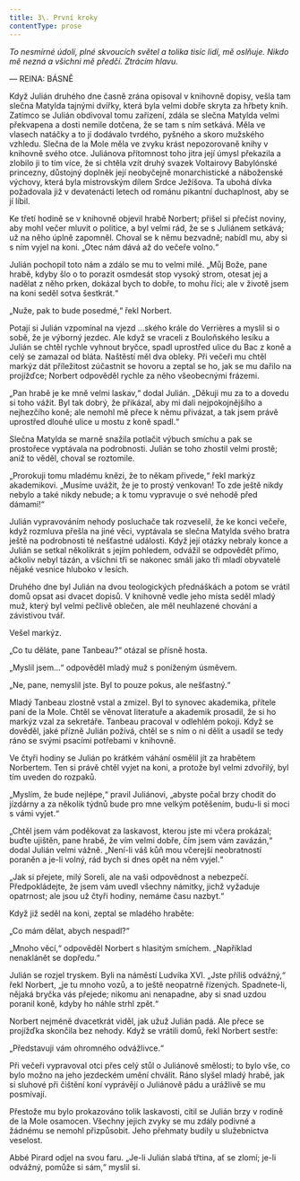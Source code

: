 ```yaml
---
title: 3\. První kroky
contentType: prose
---
```


<section>

_To nesmírné údolí, plné skvoucích světel a tolika tisíc lidí, mě oslňuje. Nikdo mě nezná a všichni mě předčí. Ztrácím hlavu._

— REINA: BÁSNĚ

Když Julián druhého dne časně zrána opisoval v knihovně dopisy, vešla tam slečna Matylda tajnými dvířky, která byla velmi dobře skryta za hřbety knih. Zatímco se Julián obdivoval tomu zařízení, zdála se slečna Matylda velmi překvapena a dosti nemile dotčena, že se tam s ním setkává. Měla ve vlasech natáčky a to jí dodávalo tvrdého, pyšného a skoro mužského vzhledu. Slečna de la Mole měla ve zvyku krást nepozorovaně knihy v knihovně svého otce. Juliánova přítomnost toho jitra její úmysl překazila a zlobilo ji to tím více, že si chtěla vzít druhý svazek Voltairovy Babylónské princezny, důstojný doplněk její neobyčejně monarchistické a náboženské výchovy, která byla mistrovským dílem Srdce Ježíšova. Ta ubohá dívka požadovala již v devatenácti letech od románu pikantní duchaplnost, aby se jí líbil.

Ke třetí hodině se v knihovně objevil hrabě Norbert; přišel si přečíst noviny, aby mohl večer mluvit o politice, a byl velmi rád, že se s Juliánem setkává; už na něho úplně zapomněl. Choval se k němu bezvadně; nabídl mu, aby si s ním vyjel na koni. „Otec nám dává až do večeře volno.“

Julián pochopil toto nám a zdálo se mu to velmi milé. „Můj Bože, pane hrabě, kdyby šlo o to porazit osmdesát stop vysoký strom, otesat jej a nadělat z něho prken, dokázal bych to dobře, to mohu říci; ale v životě jsem na koni seděl sotva šestkrát.“

„Nuže, pak to bude posedmé,“ řekl Norbert.

Potají si Julián vzpomínal na vjezd …ského krále do Verrières a myslil si o sobě, že je výborný jezdec. Ale když se vraceli z Bouloňského lesíku a Julián se chtěl rychle vyhnout bryčce, spadl uprostřed ulice du Bac z koně a celý se zamazal od bláta. Naštěstí měl dva obleky. Při večeři mu chtěl markýz dát příležitost zúčastnit se hovoru a zeptal se ho, jak se mu dařilo na projížďce; Norbert odpověděl rychle za něho všeobecnými frázemi.

„Pan hrabě je ke mně velmi laskav,“ dodal Julián. „Děkuji mu za to a dovedu si toho vážit. Byl tak dobrý, že přikázal, aby mi dali nejpokojnějšího a nejhezčího koně; ale nemohl mě přece k němu přivázat, a tak jsem právě uprostřed dlouhé ulice u mostu z koně spadl.“

Slečna Matylda se marně snažila potlačit výbuch smíchu a pak se prostořece vyptávala na podrobnosti. Julián se toho zhostil velmi prostě; aniž to věděl, choval se roztomile.

„Prorokuji tomu mladému knězi, že to někam přivede,“ řekl markýz akademikovi. „Musíme uvážit, že je to prostý venkovan! To zde ještě nikdy nebylo a také nikdy nebude; a k tomu vypravuje o své nehodě před dámami!“

Julián vypravováním nehody posluchače tak rozveselil, že ke konci večeře, když rozmluva přešla na jiné věci, vyptávala se slečna Matylda svého bratra ještě na podrobnosti té nešťastné události. Když její otázky nebraly konce a Julián se setkal několikrát s jejím pohledem, odvážil se odpovědět přímo, ačkoliv nebyl tázán, a všichni tři se nakonec smáli jako tři mladí obyvatelé nějaké vesnice hluboko v lesích.

Druhého dne byl Julián na dvou teologických přednáškách a potom se vrátil domů opsat asi dvacet dopisů. V knihovně vedle jeho místa seděl mladý muž, který byl velmi pečlivě oblečen, ale měl neuhlazené chování a závistivou tvář.

Vešel markýz.

„Co tu děláte, pane Tanbeau?“ otázal se přísně hosta.

„Myslil jsem…“ odpověděl mladý muž s poníženým úsměvem.

„Ne, pane, nemyslil jste. Byl to pouze pokus, ale nešťastný.“

Mladý Tanbeau zlostně vstal a zmizel. Byl to synovec akademika, přítele paní de la Mole. Chtěl se věnovat literatuře a akademik prosadil, že si ho markýz vzal za sekretáře. Tanbeau pracoval v odlehlém pokoji. Když se dověděl, jaké přízně Julián požívá, chtěl se s ním o ni dělit a usadil se tedy ráno se svými psacími potřebami v knihovně.

Ve čtyři hodiny se Julián po krátkém váhání osmělil jít za hrabětem Norbertem. Ten si právě chtěl vyjet na koni, a protože byl velmi zdvořilý, byl tím uveden do rozpaků.

„Myslím, že bude nejlépe,“ pravil Juliánovi, „abyste počal brzy chodit do jízdárny a za několik týdnů bude pro mne velkým potěšením, budu-li si moci s vámi vyjet.“

„Chtěl jsem vám poděkovat za laskavost, kterou jste mi včera prokázal; buďte ujištěn, pane hrabě, že vím velmi dobře, čím jsem vám zavázán,“ dodal Julián velmi vážně. „Není-li váš kůň mou včerejší neobratností poraněn a je-li volný, rád bych si dnes opět na něm vyjel.“

„Jak si přejete, milý Soreli, ale na vaši odpovědnost a nebezpečí. Předpokládejte, že jsem vám uvedl všechny námitky, jichž vyžaduje opatrnost; ale jsou už čtyři hodiny, nemáme času nazbyt.“

Když již seděl na koni, zeptal se mladého hraběte:

„Co mám dělat, abych nespadl?“

„Mnoho věcí,“ odpověděl Norbert s hlasitým smíchem. „Například nenaklánět se dopředu.“

Julián se rozjel tryskem. Byli na náměstí Ludvíka XVI. „Jste příliš odvážný,“ řekl Norbert, „je tu mnoho vozů, a to ještě neopatrně řízených. Spadnete-li, nějaká bryčka vás přejede; nikomu ani nenapadne, aby si snad uzdou poranil koně, kdyby ho náhle strhl zpět.“

Norbert nejméně dvacetkrát viděl, jak užuž Julián padá. Ale přece se projížďka skončila bez nehody. Když se vrátili domů, řekl Norbert sestře:

„Představuji vám ohromného odvážlivce.“

Při večeři vypravoval otci přes celý stůl o Juliánově smělosti; to bylo vše, co bylo možno na jeho jezdeckém umění chválit. Ráno slyšel mladý hrabě, jak si sluhové při čištění koní vyprávějí o Juliánově pádu a urážlivě se mu posmívají.

Přestože mu bylo prokazováno tolik laskavosti, cítil se Julián brzy v rodině de la Mole osamocen. Všechny jejich zvyky se mu zdály podivné a žádnému se nemohl přizpůsobit. Jeho přehmaty budily u služebnictva veselost.

Abbé Pirard odjel na svou faru. „Je-li Julián slabá třtina, ať se zlomí; je-li odvážný, pomůže si sám,“ myslil si.

</section>

[^1]: V mincích po 6 francích.

[^2]: Citáty z Byrona jsou v překladu Pavla Eisnera.

[^3]: Hrdinka veršované povídky ,,Paní z Vergy“ hynoucí v domnění, že ji zradil milenec.

[^4]: Překlad J. V. Sládka.

[^5]: Náboženské spolky služebnictva, jejichž prostřednictvím církev získávala spojence v šlechtických domech.

[^6]: Podívejte se na stranu 130.

[^7]: Věřte mi.

[^8]: Co je psáno, to je dáno.

[^9]: Chytrému napověz.

[^10]: Buď zdráv a miluj mě.

[^11]: Viz v Louvru vévodu Františka Aquitánského, odkládajícího přilbu a beroucího na sebe mnišský hábit, č. 1130 (_pozn. aut._).

[^12]: Francouzská mystička.

[^13]: Venkove, kdy tě spatřím (citát je však z Horatia).

[^14]: Jsem při tobě, je to moje dílo.

[^15]: Proslulý kejklíř (pozn. autora).

[^16]: Rossiniho opera.

[^17]: To mluví nespokojenec (poznámka Molièrova k Tartuffovi). _Pozn. autora._

[^18]: Biskup a ministr narozený v Besançonu.

[^19]: Redaktoři satirického časopisu, uvěznění pro urážku vlády.

[^20]: Musím se potrestat, jestliže jsem příliš milovala.

[^21]: Syn zedníka, který velel části roajalistické armády při vendéském povstání.

[^22]: Slavný kazatel.

[^23]: Jestliže dovolí osud.

[^24]: Od této chvíle již neřeknu ani slovo.

[^25]: Zde mluví z něho jakobín (_Pozn. aut.)._

[^26]: Od La Fontaina; podle nich je „manželský svazek tísnivým ortelem“.
